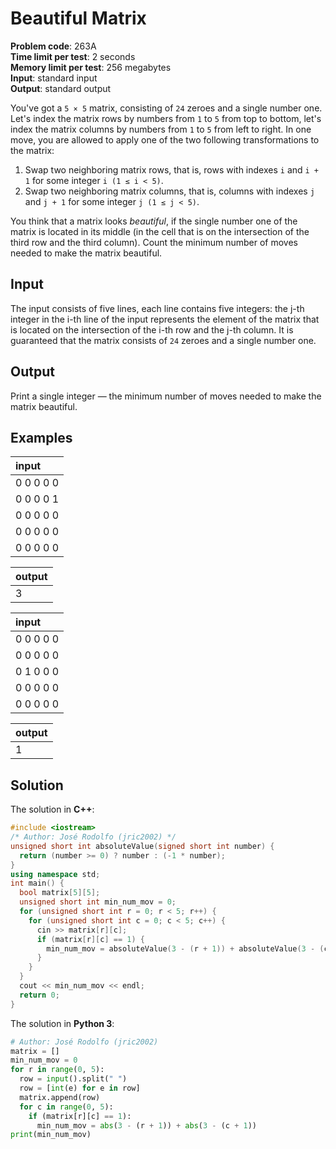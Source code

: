 # Beautiful Matrix
**Problem code**: 263A  
**Time limit per test**: 2 seconds  
**Memory limit per test**: 256 megabytes  
**Input**: standard input  
**Output**: standard output  

You've got a `5 × 5` matrix, consisting of `24` zeroes and a single number one. Let's index the matrix rows by numbers from `1` to `5` from top to bottom, let's index the matrix columns by numbers from `1` to `5` from left to right. In one move, you are allowed to apply one of the two following transformations to the matrix:
1. Swap two neighboring matrix rows, that is, rows with indexes `i` and `i + 1` for some integer `i (1 ≤ i < 5)`.
2. Swap two neighboring matrix columns, that is, columns with indexes `j` and `j + 1` for some integer `j (1 ≤ j < 5)`.

You think that a matrix looks *beautiful*, if the single number one of the matrix is located in its middle (in the cell that is on the intersection of the third row and the third column). Count the minimum number of moves needed to make the matrix beautiful.

## Input
The input consists of five lines, each line contains five integers: the j-th integer in the i-th line of the input represents the element of the matrix that is located on the intersection of the i-th row and the j-th column. It is guaranteed that the matrix consists of `24` zeroes and a single number one.

## Output
Print a single integer — the minimum number of moves needed to make the matrix beautiful.

## Examples
| input |
| :--- |
| 0 0 0 0 0 |
| 0 0 0 0 1 |
| 0 0 0 0 0 |
| 0 0 0 0 0 |
| 0 0 0 0 0 |

| output |
| :--- |
| 3 |

| input |
| :--- |
| 0 0 0 0 0 |
| 0 0 0 0 0 |
| 0 1 0 0 0 |
| 0 0 0 0 0 |
| 0 0 0 0 0 |

| output |
| :--- |
| 1 |

## Solution
The solution in **C++**:
```cpp
#include <iostream>
/* Author: José Rodolfo (jric2002) */
unsigned short int absoluteValue(signed short int number) {
  return (number >= 0) ? number : (-1 * number);
}
using namespace std;
int main() {
  bool matrix[5][5];
  unsigned short int min_num_mov = 0;
  for (unsigned short int r = 0; r < 5; r++) {
    for (unsigned short int c = 0; c < 5; c++) {
      cin >> matrix[r][c];
      if (matrix[r][c] == 1) {
        min_num_mov = absoluteValue(3 - (r + 1)) + absoluteValue(3 - (c + 1));
      }
    }
  }
  cout << min_num_mov << endl;
  return 0;
}
```

The solution in **Python 3**:
```python
# Author: José Rodolfo (jric2002)
matrix = []
min_num_mov = 0
for r in range(0, 5):
  row = input().split(" ")
  row = [int(e) for e in row]
  matrix.append(row)
  for c in range(0, 5):
    if (matrix[r][c] == 1):
      min_num_mov = abs(3 - (r + 1)) + abs(3 - (c + 1))
print(min_num_mov)
```